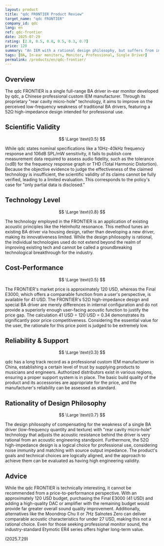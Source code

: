 ```yaml
---
layout: product
title: "qdc FRONTIER Product Review"
target_name: "qdc FRONTIER"
company_id: qdc
lang: en
ref: qdc-frontier
date: 2025-07-29
rating: [2.8, 0.5, 0.8, 0.5, 0.3, 0.7]
price: 120
summary: "An IEM with a rational design philosophy, but suffers from insufficient performance data, low technological innovation, and major cost-performance issues."
tags: [BA, In-ear monitors, Monitor, Professional, Single Driver]
permalink: /products/en/qdc-frontier/
---
```

## Overview

The qdc FRONTIER is a single full-range BA driver in-ear monitor developed by qdc, a Chinese professional custom IEM manufacturer. Through its proprietary "rear cavity micro-hole" technology, it aims to improve on the perceived low-frequency weakness of traditional BA drivers, featuring a 52Ω high-impedance design intended for professional use.

## Scientific Validity

$$ \Large \text{0.5} $$

While qdc states nominal specifications like a 10Hz-40kHz frequency response and 106dB SPL/mW sensitivity, it fails to publish core measurement data required to assess audio fidelity, such as the tolerance (±dB) for the frequency response graph or THD (Total Harmonic Distortion). Because the objective evidence to judge the effectiveness of the claimed technology is insufficient, the scientific validity of its claims cannot be fully verified, leading to a limited evaluation. This corresponds to the policy's case for "only partial data is disclosed."

## Technology Level

$$ \Large \text{0.8} $$

The technology employed in the FRONTIER is an application of existing acoustic principles like the Helmholtz resonance. This method tunes an existing BA driver via housing design, rather than developing a new driver, making its innovativeness limited. While the design philosophy is rational, the individual technologies used do not extend beyond the realm of improving existing tech and cannot be called a groundbreaking technological breakthrough for the industry.

## Cost-Performance

$$ \Large \text{0.5} $$

The FRONTIER's market price is approximately 120 USD, whereas the Final E3000, which offers a comparable function from a user's perspective, is available for 41 USD. The FRONTIER's 52Ω high-impedance design and special BA driver are merely differences in internal configuration and do not provide a superiorly enough user-facing acoustic function to justify the price gap. The calculation 41 USD ÷ 120 USD = 0.34 demonstrates its significantly poor price competitiveness. Considering the essential value for the user, the rationale for this price point is judged to be extremely low.

## Reliability & Support

$$ \Large \text{0.3} $$

qdc has a long track record as a professional custom IEM manufacturer in China, establishing a certain level of trust by supplying products to musicians and engineers. Authorized distributors exist in various regions, ensuring a proper support system is in place. The basic build quality of the product and its accessories are appropriate for the price, and the manufacturer's reliability can be assessed as standard.

## Rationality of Design Philosophy

$$ \Large \text{0.7} $$

The design philosophy of compensating for the weakness of a single BA driver (low-frequency quantity and texture) with "rear cavity micro-hole" technology that adjusts the acoustic resistance behind the driver is very rational from an acoustic engineering standpoint. Furthermore, the 52Ω high-impedance design is a logical choice for professional use, considering noise immunity and matching with source output impedance. The product's goals and technical choices are logically aligned, and the approach to achieve them can be evaluated as having high engineering validity.

## Advice

While the qdc FRONTIER is technically interesting, it cannot be recommended from a price-to-performance perspective. With an approximately 120 USD budget, purchasing the Final E3000 (41 USD) and adding a high-quality DAC or amplifier with the remaining budget would provide far greater overall sound quality improvement. Additionally, alternatives like the Moondrop Chu II or 7Hz Salnotes Zero can deliver comparable acoustic characteristics for under 27 USD, making this not a rational choice. Even for those seeking professional monitor sound, the industry-standard Etymotic ER4 series offers higher long-term value.

(2025.7.29)

